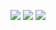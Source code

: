![](https://github.com/portadesx/portadesx-screenshots/raw/f4a6ffd8dd512ccdc528258dc384946def042221/24.04/mate/desktop.jpg)
![](https://github.com/portadesx/portadesx-screenshots/raw/f4a6ffd8dd512ccdc528258dc384946def042221/24.04/mate/app1.jpg)
![](https://github.com/portadesx/portadesx-screenshots/raw/f4a6ffd8dd512ccdc528258dc384946def042221/24.04/mate/vnc.jpg)
